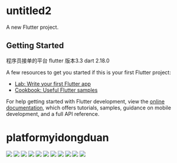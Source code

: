 # untitled2

A new Flutter project.

## Getting Started

程序员接单的平台 flutter 版本3.3 dart 2.18.0


A few resources to get you started if this is your first Flutter project:

- [Lab: Write your first Flutter app](https://docs.flutter.dev/get-started/codelab)
- [Cookbook: Useful Flutter samples](https://docs.flutter.dev/cookbook)

For help getting started with Flutter development, view the
[online documentation](https://docs.flutter.dev/), which offers tutorials,
samples, guidance on mobile development, and a full API reference.
# platformyidongduan

![](https://yuanbuluo.oss-cn-beijing.aliyuncs.com/github/Simulator%20Screenshot%20-%20iPhone%2015%20Plus%20-%202024-05-26%20at%2017.32.13.png)
![](https://yuanbuluo.oss-cn-beijing.aliyuncs.com/github/Simulator%20Screenshot%20-%20iPhone%2015%20Plus%20-%202024-05-26%20at%2017.32.08.png)
![](https://yuanbuluo.oss-cn-beijing.aliyuncs.com/github/Simulator%20Screenshot%20-%20iPhone%2015%20Plus%20-%202024-05-26%20at%2017.31.59.png)
![](https://yuanbuluo.oss-cn-beijing.aliyuncs.com/github/Simulator%20Screenshot%20-%20iPhone%2015%20Plus%20-%202024-05-26%20at%2017.31.56.png)
![](https://yuanbuluo.oss-cn-beijing.aliyuncs.com/github/Simulator%20Screenshot%20-%20iPhone%2015%20Plus%20-%202024-05-26%20at%2017.31.52.png)
![](https://yuanbuluo.oss-cn-beijing.aliyuncs.com/github/Simulator%20Screenshot%20-%20iPhone%2015%20Plus%20-%202024-05-26%20at%2017.31.47.png)
![](https://yuanbuluo.oss-cn-beijing.aliyuncs.com/github/Simulator%20Screenshot%20-%20iPhone%2015%20Plus%20-%202024-05-26%20at%2017.31.41.png)
![](https://yuanbuluo.oss-cn-beijing.aliyuncs.com/github/Simulator%20Screenshot%20-%20iPhone%2015%20Plus%20-%202024-05-26%20at%2017.31.37.png)
![](https://yuanbuluo.oss-cn-beijing.aliyuncs.com/github/Simulator%20Screenshot%20-%20iPhone%2015%20Plus%20-%202024-05-26%20at%2017.31.33.png)
![](https://yuanbuluo.oss-cn-beijing.aliyuncs.com/github/Simulator%20Screenshot%20-%20iPhone%2015%20Plus%20-%202024-05-26%20at%2017.31.27.png)
![](https://yuanbuluo.oss-cn-beijing.aliyuncs.com/github/Simulator%20Screenshot%20-%20iPhone%2015%20Plus%20-%202024-05-26%20at%2017.31.23.png)

